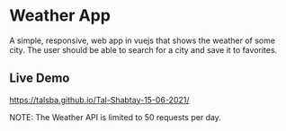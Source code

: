 # Weather App

A simple, responsive, web app in vuejs that shows the weather of some city. The
user should be able to search for a city and save it to favorites.

## Live Demo

https://talsba.github.io/Tal-Shabtay-15-06-2021/

NOTE: The Weather API is limited to 50 requests per day.
